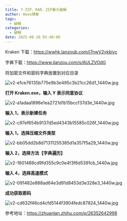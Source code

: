 ```yaml
---
title: 7-ZIP、RAR、ZIP暴力破解
author: Hexo博客
tags:
  - 破解
categories:
  - 破解
date: 2025-08-28 05:40:08
---
```

Kraken 下载：https://wwhk.lanzoub.com/i7nwV2ykbivc

字典下载：https://www.ilanzou.com/s/AULZVOdG

将加密文件和密码字典放置到对应目录

![v2-e1ce76135b775e9b3e495c3b21cc26d1_1440w.jpg](https://cloud.anjing.eu.org/file/LmUGnlGn.jpg)

**打开 Kraken.exe，输入 Y 表示同意协议**

![v2-a1adaa1896e1ea2721d1b15bccf37d3e_1440w.jpg](https://cloud.anjing.eu.org/file/twLLhIny.jpg)

**输入 1，表示新建任务**

![v2-c97ef654b9137d5ed4343b15585c026f_1440w.jpg](https://cloud.anjing.eu.org/file/dzmfJmz4.jpg)

**输入 1，选择压缩文件类型**

![v2-bb05dd2b8d71311255385d1a357f5a29_1440w.jpg](https://cloud.anjing.eu.org/file/IXvwYz1U.jpg)

**输入 2，选择方法【字典遍历】**

![v2-1601489cd9fd355c9c0e4f3f6d5391cb_1440w.jpg](https://cloud.anjing.eu.org/file/lS3BqQak.jpg)

**输入 4，选择高速模式**

![v2-091482e888ad64e3d91d8453d3e328e3_1440w.jpg](https://cloud.anjing.eu.org/file/O9JFVu9G.jpg)

**成功获取密码**

![v2-cd632f46cd4cfd5144f3904fedc87824_1440w.jpg](https://cloud.anjing.eu.org/file/lMkYA9ME.jpg)

参考地址：https://zhuanlan.zhihu.com/p/26352642998
